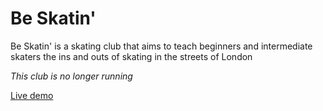 # Be Skatin'

Be Skatin' is a skating club that aims to teach beginners and intermediate skaters the ins and outs of skating in the streets of London

*This club is no longer running*

[Live demo](http://beskatin.co.uk/)

